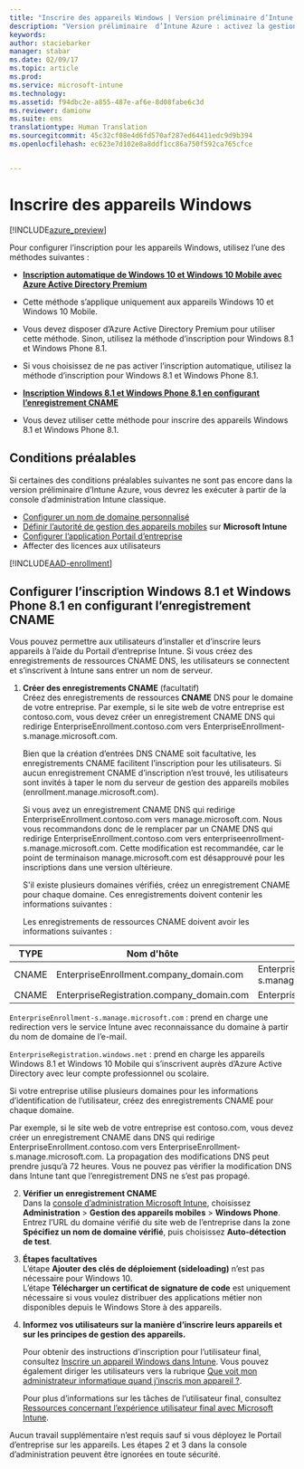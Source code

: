 ```yaml
---
title: "Inscrire des appareils Windows | Version préliminaire d’Intune Azure | Microsoft Docs"
description: "Version préliminaire  d’Intune Azure : activez la gestion des appareils mobiles (MDM) pour les appareils Windows."
keywords: 
author: staciebarker
manager: stabar
ms.date: 02/09/17
ms.topic: article
ms.prod: 
ms.service: microsoft-intune
ms.technology: 
ms.assetid: f94dbc2e-a855-487e-af6e-8d08fabe6c3d
ms.reviewer: damionw
ms.suite: ems
translationtype: Human Translation
ms.sourcegitcommit: 45c32cf08e4d6fd570af287ed64411edc9d9b394
ms.openlocfilehash: ec623e7d102e8a8ddf1cc86a750f592ca765cfce


---
```


# <a name="enroll-windows-devices"></a>Inscrire des appareils Windows 

[!INCLUDE[azure_preview](../includes/azure_preview.md)]

Pour configurer l’inscription pour les appareils Windows, utilisez l’une des méthodes suivantes :

- **[Inscription automatique de Windows 10 et Windows 10 Mobile avec Azure Active Directory Premium](#set-up-windows-10-and-windows-10-mobile-automatic-enrollment-with-azure-active-directory-premium)** 
 -  Cette méthode s’applique uniquement aux appareils Windows 10 et Windows 10 Mobile.
 -  Vous devez disposer d’Azure Active Directory Premium pour utiliser cette méthode. Sinon, utilisez la méthode d’inscription pour Windows 8.1 et Windows Phone 8.1.
 -  Si vous choisissez de ne pas activer l’inscription automatique, utilisez la méthode d’inscription pour Windows 8.1 et Windows Phone 8.1.


- **[Inscription Windows 8.1 et Windows Phone 8.1 en configurant l’enregistrement CNAME](#set-up-windows-8.1-and-windows-phone-8.1-enrollment-by-configuring-cname)** 
 - Vous devez utiliser cette méthode pour inscrire des appareils Windows 8.1 et Windows Phone 8.1.


## <a name="prerequisites"></a>Conditions préalables

Si certaines des conditions préalables suivantes ne sont pas encore dans la version préliminaire d’Intune Azure, vous devrez les exécuter à partir de la console d’administration Intune classique.

- [Configurer un nom de domaine personnalisé](https://docs.microsoft.com/intune/get-started/start-with-a-paid-subscription-to-microsoft-intune-step-2)
- [Définir l’autorité de gestion des appareils mobiles](set-mdm-authority.md) sur **Microsoft Intune**
- [Configurer l’application Portail d’entreprise](/intune-azure/manage-apps/company-portal-app.md)
- Affecter des licences aux utilisateurs

[!INCLUDE[AAD-enrollment](../includes/win10-automatic-enrollment-aad.md)]

## <a name="set-up-windows-81-and-windows-phone-81-enrollment-by-configuring-cname"></a>Configurer l’inscription Windows 8.1 et Windows Phone 8.1 en configurant l’enregistrement CNAME

Vous pouvez permettre aux utilisateurs d’installer et d’inscrire leurs appareils à l’aide du Portail d’entreprise Intune. Si vous créez des enregistrements de ressources CNAME DNS, les utilisateurs se connectent et s’inscrivent à Intune sans entrer un nom de serveur.

1. **Créer des enregistrements CNAME** (facultatif)<br>
 Créez des enregistrements de ressources **CNAME** DNS pour le domaine de votre entreprise. Par exemple, si le site web de votre entreprise est contoso.com, vous devez créer un enregistrement CNAME DNS qui redirige EnterpriseEnrollment.contoso.com vers EnterpriseEnrollment-s.manage.microsoft.com.

    Bien que la création d’entrées DNS CNAME soit facultative, les enregistrements CNAME facilitent l’inscription pour les utilisateurs. Si aucun enregistrement CNAME d’inscription n’est trouvé, les utilisateurs sont invités à taper le nom du serveur de gestion des appareils mobiles (enrollment.manage.microsoft.com).

    Si vous avez un enregistrement CNAME DNS qui redirige EnterpriseEnrollment.contoso.com vers manage.microsoft.com. Nous vous recommandons donc de le remplacer par un CNAME DNS qui redirige EnterpriseEnrollment.contoso.com vers enterpriseenrollment-s.manage.microsoft.com. Cette modification est recommandée, car le point de terminaison manage.microsoft.com est désapprouvé pour les inscriptions dans une version ultérieure.

    S'il existe plusieurs domaines vérifiés, créez un enregistrement CNAME pour chaque domaine. Ces enregistrements doivent contenir les informations suivantes :

    Les enregistrements de ressources CNAME doivent avoir les informations suivantes :

  |TYPE|Nom d'hôte|Pointe vers|TTL|
  |--------|-------------|-------------|-------|
  |CNAME|EnterpriseEnrollment.company_domain.com|EnterpriseEnrollment-s.manage.microsoft.com |1 heure|
  |CNAME|EnterpriseRegistration.company_domain.com|EnterpriseRegistration.windows.net|1 heure|

  `EnterpriseEnrollment-s.manage.microsoft.com` : prend en charge une redirection vers le service Intune avec reconnaissance du domaine à partir du nom de domaine de l’e-mail.

  `EnterpriseRegistration.windows.net` : prend en charge les appareils Windows 8.1 et Windows 10 Mobile qui s’inscrivent auprès d’Azure Active Directory avec leur compte professionnel ou scolaire.

  Si votre entreprise utilise plusieurs domaines pour les informations d’identification de l’utilisateur, créez des enregistrements CNAME pour chaque domaine.

  Par exemple, si le site web de votre entreprise est contoso.com, vous devez créer un enregistrement CNAME dans DNS qui redirige EnterpriseEnrollment.contoso.com vers EnterpriseEnrollment-s.manage.microsoft.com. La propagation des modifications DNS peut prendre jusqu’à 72 heures. Vous ne pouvez pas vérifier la modification DNS dans Intune tant que l’enregistrement DNS ne s’est pas propagé.

2.  **Vérifier un enregistrement CNAME**<br>Dans la [console d’administration Microsoft Intune](http://manage.microsoft.com), choisissez **Administration** &gt; **Gestion des appareils mobiles** &gt; **Windows Phone**. Entrez l’URL du domaine vérifié du site web de l’entreprise dans la zone **Spécifiez un nom de domaine vérifié**, puis choisissez **Auto-détection de test**.

3.  **Étapes facultatives**<br>L’étape **Ajouter des clés de déploiement (sideloading)** n’est pas nécessaire pour Windows 10. <br>L’étape **Télécharger un certificat de signature de code** est uniquement nécessaire si vous voulez distribuer des applications métier non disponibles depuis le Windows Store à des appareils.

4.  **Informez vos utilisateurs sur la manière d’inscrire leurs appareils et sur les principes de gestion des appareils.**

    Pour obtenir des instructions d’inscription pour l’utilisateur final, consultez [Inscrire un appareil Windows dans Intune](https://docs.microsoft.com/en-us/intune/enduser/enroll-your-device-in-intune-windows). Vous pouvez également diriger les utilisateurs vers la rubrique [Que voit mon administrateur informatique quand j’inscris mon appareil ?](https://docs.microsoft.com/intune/enduser/what-can-your-it-administrator-see-when-you-enroll-your-device-in-intune-windows).

    Pour plus d’informations sur les tâches de l’utilisateur final, consultez [Ressources concernant l’expérience utilisateur final avec Microsoft Intune](https://docs.microsoft.com/intune/deploy-use/what-to-tell-your-end-users-about-using-microsoft-intune).

Aucun travail supplémentaire n’est requis sauf si vous déployez le Portail d’entreprise sur les appareils.  Les étapes 2 et 3 dans la console d’administration peuvent être ignorées en toute sécurité.



<!--HONumber=Feb17_HO2-->


